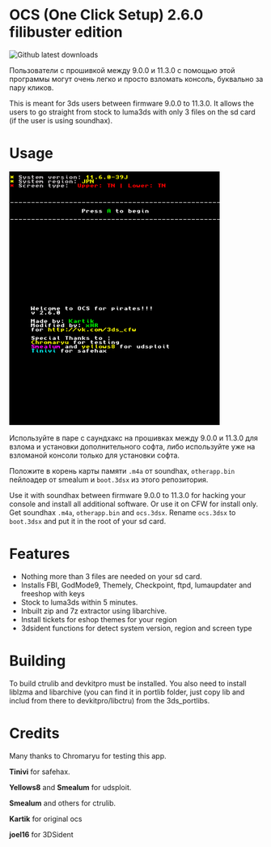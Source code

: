 # OCS (One Click Setup) 2.6.0 filibuster edition
![Github latest downloads](https://img.shields.io/github/downloads/rashevskyv/ocs/total.svg)

Пользователи с прошивкой между 9.0.0 и 11.3.0 с помощью этой программы могут очень легко и просто взломать консоль, буквально за пару кликов. 

This is meant for 3ds users between firmware 9.0.0 to 11.3.0. It allows the users to go straight from stock to luma3ds with only 3 files on the sd card (if the user is using soundhax).

# Usage

<img src="https://github.com/rashevskyv/ocs/raw/master/ocs.png" alt="screenshot" height="500px">

Используйте в паре с саундхакс на прошивках между 9.0.0 и 11.3.0 для взлома и установки дополнительного софта, либо используйте уже на взломаной консоли только для установки софта.

Положите в корень карты памяти `.m4a` от soundhax, `otherapp.bin` пейлоадер от smealum и `boot.3dsx` из этого репозитория. 

Use it with soundhax between firmware 9.0.0 to 11.3.0 for hacking your console and install all additional software. Or use it on CFW for install only. 
Get soundhax `.m4a`, `otherapp.bin` and `ocs.3dsx`. Rename `ocs.3dsx` to `boot.3dsx` and put it in the root of your sd card. 

# Features

* Nothing more than 3 files are needed on your sd card.
* Installs FBI, GodMode9, Themely, Checkpoint, ftpd, lumaupdater and freeshop with keys
* Stock to luma3ds within 5 minutes.
* Inbuilt zip and 7z extractor using libarchive.
* Install tickets for eshop themes for your region
* 3dsident functions for detect system version, region and screen type 

# Building

To build ctrulib and devkitpro must be installed.
You also need to install liblzma and libarchive (you can find it in portlib folder, just copy lib and includ from there to devkitpro/libctru) from the 3ds_portlibs.

# Credits

Many thanks to Chromaryu for testing this app.

**Tinivi** for safehax.

**Yellows8** and **Smealum** for udsploit.

**Smealum** and others for ctrulib.

**Kartik** for original ocs

**joel16** for 3DSident

